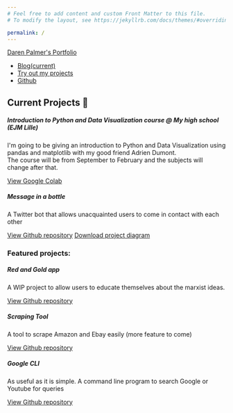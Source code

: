 ```yaml
---
# Feel free to add content and custom Front Matter to this file.
# To modify the layout, see https://jekyllrb.com/docs/themes/#overriding-theme-defaults

permalink: /
---
```

<html>
<head>
  <link rel="stylesheet" href="https://stackpath.bootstrapcdn.com/bootstrap/4.5.2/css/bootstrap.min.css" integrity="sha384-JcKb8q3iqJ61gNV9KGb8thSsNjpSL0n8PARn9HuZOnIxN0hoP+VmmDGMN5t9UJ0Z" crossorigin="anonymous">
  <link rel="stylesheet" href="/style.css">
</head>
<body>
  <nav class="navbar navbar-expand navbar-dark bg-dark">
    <a class="navbar-brand" href="#">Daren Palmer's Portfolio</a>  
    <div class="collapse navbar-collapse" id="navbarSupportedContent">
      <ul class="navbar-nav mr-auto">
        <li class="nav-item active">
          <a class="nav-link" href="blog/" target="_blank">Blog<span class="sr-only">(current)</span></a>
        </li>
        <li class="nav-item active">
          <a class="nav-link" href="#" target="_blank">Try out my projects</a>
        </li>
        <li class="nav-item active">
          <a class="nav-link" href="https://github.com/colleserre" target="_blank">Github</a>
        </li>
      </ul>
    </div>
  </nav>



  <h2>Current Projects 🔴</h2>
  <div id="current">
    <div class="row">
      <div class="col-sm-12">
        <div class="card bg-dark text-white">
          <div class="card-body">
            <h5 class="card-title">Introduction to Python and Data Visualization course @ My high school (EJM Lille)</h5>
            <p class="card-text">I'm going to be giving an introduction to Python and Data Visualization using pandas and matplotlib with my good friend Adrien Dumont.<br>The course will be from September to February and the subjects will change after that.</p>
            <a href="https://colab.research.google.com/drive/1ad9tzhB9e20ZM2iDjWfMxIibJ5EwJ_Ny?usp=sharing" class="btn btn-primary" target="_blank">View Google Colab</a>
          </div>
        </div>
      </div>
    </div>
    <div class="row">
      <div class="col-sm-12">
        <div class="card bg-dark text-white">
          <div class="card-body">
            <h5 class="card-title">Message in a bottle</h5>
            <p class="card-text">A Twitter bot that allows unacquainted users to come in contact with each other</p>
            <a href="https://github.com/ColleSerre/RedAndGold" class="btn btn-primary" target="_blank">View Github repository</a>
            <a href="diagram.xmind" download class="btn btn-outline-light" id="diagram">Download project diagram</a>
          </div>
        </div>
      </div>
    </div>
  </div>




  <h3>Featured projects:</h3>
  <div class="row">
    <div class="col-sm-6">
      <div class="card bg-dark text-white">
        <div class="card-body">
          <h5 class="card-title">Red and Gold app</h5>
          <p class="card-text">A WIP project to allow users to educate themselves about the marxist ideas.</p>
          <a href="https://github.com/ColleSerre/RedAndGold" class="btn btn-primary" target="_blank">View Github repository</a>
        </div>
      </div>
    </div>
    <div class="col-sm-6">
      <div class="card bg-dark text-white">
        <div class="card-body">
          <h5 class="card-title">Scraping Tool</h5>
          <p class="card-text">A tool to scrape Amazon and Ebay easily (more feature to come)</p>
          <a href="https://github.com/ColleSerre/ScrapingTool" class="btn btn-primary" target="_blank">View Github repository</a>
        </div>
      </div>
    </div>
    <div class="col-sm-12">
      <div class="card bg-dark text-white">
        <div class="card-body">
          <h5 class="card-title">Google CLI</h5>
          <p class="card-text">As useful as it is simple. A command line program to search Google or Youtube for queries</p>
          <a href="https://github.com/ColleSerre/GoogleCLI" class="btn btn-primary" target="_blank">View Github repository</a>
        </div>
      </div>
    </div>
  </div>

</body>
</html>
